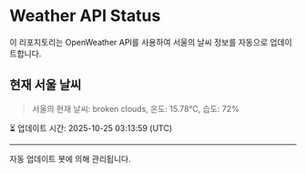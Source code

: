 
# Weather API Status

이 리포지토리는 OpenWeather API를 사용하여 서울의 날씨 정보를 자동으로 업데이트합니다.

## 현재 서울 날씨
> 서울의 현재 날씨: broken clouds, 온도: 15.78°C, 습도: 72%

⏳ 업데이트 시간: 2025-10-25 03:13:59 (UTC)

---
자동 업데이트 봇에 의해 관리됩니다.
